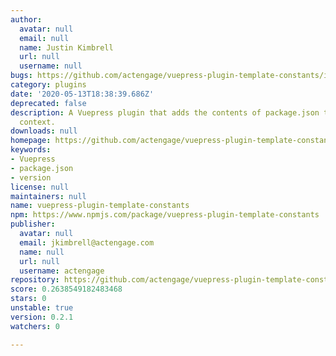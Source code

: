 ```yaml
---
author:
  avatar: null
  email: null
  name: Justin Kimbrell
  url: null
  username: null
bugs: https://github.com/actengage/vuepress-plugin-template-constants/issues
category: plugins
date: '2020-05-13T18:38:39.686Z'
deprecated: false
description: A Vuepress plugin that adds the contents of package.json to global template
  context.
downloads: null
homepage: https://github.com/actengage/vuepress-plugin-template-constants#readme
keywords:
- Vuepress
- package.json
- version
license: null
maintainers: null
name: vuepress-plugin-template-constants
npm: https://www.npmjs.com/package/vuepress-plugin-template-constants
publisher:
  avatar: null
  email: jkimbrell@actengage.com
  name: null
  url: null
  username: actengage
repository: https://github.com/actengage/vuepress-plugin-template-constants
score: 0.2638549182483468
stars: 0
unstable: true
version: 0.2.1
watchers: 0

---
```


